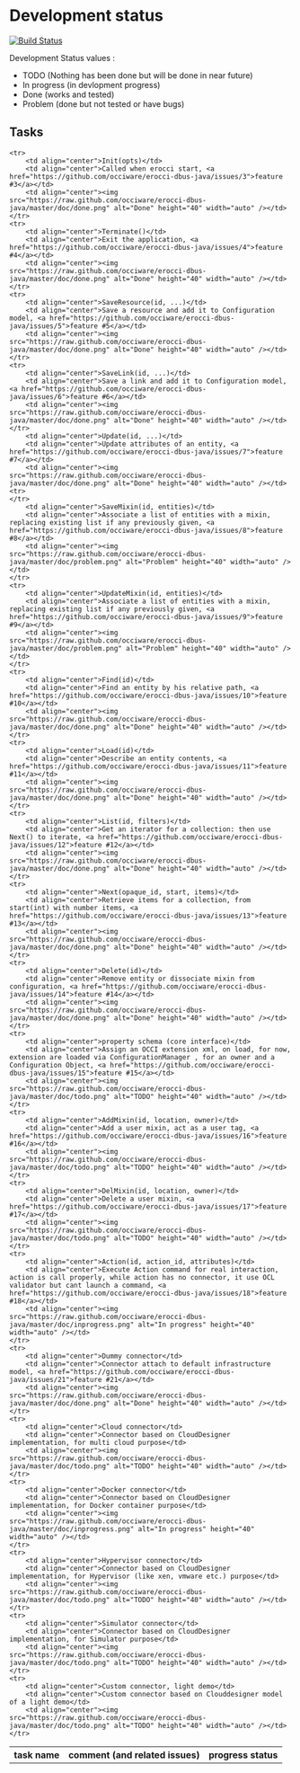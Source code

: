 # Development status
[![Build Status](https://travis-ci.org/occiware/erocci-dbus-java.svg?branch=master)](https://travis-ci.org/occiware/erocci-dbus-java)

Development Status values :
* TODO (Nothing has been done but will be done in near future)
* In progress (in devlopment progress)
* Done (works and tested)
* Problem (done but not tested or have bugs)

## Tasks
<table>
    <th>task name</th>
    <th>comment (and related issues)</th>
    <th>progress status</th>
    
    <tr>
        <td align="center">Init(opts)</td>
        <td align="center">Called when erocci start, <a href="https://github.com/occiware/erocci-dbus-java/issues/3">feature #3</a></td>
        <td align="center"><img src="https://raw.github.com/occiware/erocci-dbus-java/master/doc/done.png" alt="Done" height="40" width="auto" /></td>
    </tr>
    <tr>
        <td align="center">Terminate()</td>
        <td align="center">Exit the application, <a href="https://github.com/occiware/erocci-dbus-java/issues/4">feature #4</a></td>
        <td align="center"><img src="https://raw.github.com/occiware/erocci-dbus-java/master/doc/done.png" alt="Done" height="40" width="auto" /></td>
    </tr>
    <tr>
        <td align="center">SaveResource(id, ...)</td>
        <td align="center">Save a resource and add it to Configuration model, <a href="https://github.com/occiware/erocci-dbus-java/issues/5">feature #5</a></td>
        <td align="center"><img src="https://raw.github.com/occiware/erocci-dbus-java/master/doc/done.png" alt="Done" height="40" width="auto" /></td>
    </tr> 
    <tr>
        <td align="center">SaveLink(id, ...)</td>
        <td align="center">Save a link and add it to Configuration model, <a href="https://github.com/occiware/erocci-dbus-java/issues/6">feature #6</a></td>
        <td align="center"><img src="https://raw.github.com/occiware/erocci-dbus-java/master/doc/done.png" alt="Done" height="40" width="auto" /></td>
    </tr>
        <td align="center">Update(id, ...)</td>
        <td align="center">Update attributes of an entity, <a href="https://github.com/occiware/erocci-dbus-java/issues/7">feature #7</a></td>
        <td align="center"><img src="https://raw.github.com/occiware/erocci-dbus-java/master/doc/done.png" alt="Done" height="40" width="auto" /></td>
    <tr>
    </tr>
        <td align="center">SaveMixin(id, entities)</td>
        <td align="center">Associate a list of entities with a mixin, replacing existing list if any previously given, <a href="https://github.com/occiware/erocci-dbus-java/issues/8">feature #8</a></td>
        <td align="center"><img src="https://raw.github.com/occiware/erocci-dbus-java/master/doc/problem.png" alt="Problem" height="40" width="auto" /></td>
    </tr>
    <tr>
        <td align="center">UpdateMixin(id, entities)</td>
        <td align="center">Associate a list of entities with a mixin, replacing existing list if any previously given, <a href="https://github.com/occiware/erocci-dbus-java/issues/9">feature #9</a></td>
        <td align="center"><img src="https://raw.github.com/occiware/erocci-dbus-java/master/doc/problem.png" alt="Problem" height="40" width="auto" /></td>
    </tr>
    <tr>
        <td align="center">Find(id)</td>
        <td align="center">Find an entity by his relative path, <a href="https://github.com/occiware/erocci-dbus-java/issues/10">feature #10</a></td>
        <td align="center"><img src="https://raw.github.com/occiware/erocci-dbus-java/master/doc/done.png" alt="Done" height="40" width="auto" /></td>
    </tr>
    <tr>
        <td align="center">Load(id)</td>
        <td align="center">Describe an entity contents, <a href="https://github.com/occiware/erocci-dbus-java/issues/11">feature #11</a></td>
        <td align="center"><img src="https://raw.github.com/occiware/erocci-dbus-java/master/doc/done.png" alt="Done" height="40" width="auto" /></td>
    </tr>
    <tr>
        <td align="center">List(id, filters)</td>
        <td align="center">Get an iterator for a collection: then use Next() to iterate, <a href="https://github.com/occiware/erocci-dbus-java/issues/12">feature #12</a></td>
        <td align="center"><img src="https://raw.github.com/occiware/erocci-dbus-java/master/doc/done.png" alt="Done" height="40" width="auto" /></td>
    </tr>
    <tr>
        <td align="center">Next(opaque_id, start, items)</td>
        <td align="center">Retrieve items for a collection, from start(int) with number items, <a href="https://github.com/occiware/erocci-dbus-java/issues/13">feature #13</a></td>
        <td align="center"><img src="https://raw.github.com/occiware/erocci-dbus-java/master/doc/done.png" alt="Done" height="40" width="auto" /></td>
    </tr>
    <tr>
        <td align="center">Delete(id)</td>
        <td align="center">Remove entity or dissociate mixin from configuration, <a href="https://github.com/occiware/erocci-dbus-java/issues/14">feature #14</a></td>
        <td align="center"><img src="https://raw.github.com/occiware/erocci-dbus-java/master/doc/done.png" alt="Done" height="40" width="auto" /></td>
    </tr>
    <tr>
        <td align="center">property schema (core interface)</td>
        <td align="center">Assign an OCCI extension xml, on load, for now, extension are loaded via ConfigurationManager , for an owner and a Configuration Object, <a href="https://github.com/occiware/erocci-dbus-java/issues/15">feature #15</a></td>
        <td align="center"><img src="https://raw.github.com/occiware/erocci-dbus-java/master/doc/todo.png" alt="TODO" height="40" width="auto" /></td>
    </tr>
    <tr>
        <td align="center">AddMixin(id, location, owner)</td>
        <td align="center">Add a user mixin, act as a user tag, <a href="https://github.com/occiware/erocci-dbus-java/issues/16">feature #16</a></td>
        <td align="center"><img src="https://raw.github.com/occiware/erocci-dbus-java/master/doc/todo.png" alt="TODO" height="40" width="auto" /></td>
    </tr>
    <tr>
        <td align="center">DelMixin(id, location, owner)</td>
        <td align="center">Delete a user mixin, <a href="https://github.com/occiware/erocci-dbus-java/issues/17">feature #17</a></td>
        <td align="center"><img src="https://raw.github.com/occiware/erocci-dbus-java/master/doc/todo.png" alt="TODO" height="40" width="auto" /></td>
    </tr>
    <tr>
        <td align="center">Action(id, action_id, attributes)</td>
        <td align="center">Execute Action command for real interaction, action is call properly, while action has no connector, it use OCL validator but cant launch a command, <a href="https://github.com/occiware/erocci-dbus-java/issues/18">feature #18</a></td>
        <td align="center"><img src="https://raw.github.com/occiware/erocci-dbus-java/master/doc/inprogress.png" alt="In progress" height="40" width="auto" /></td>
    </tr>
    <tr>
        <td align="center">Dummy connector</td>
        <td align="center">Connector attach to default infrastructure model, <a href="https://github.com/occiware/erocci-dbus-java/issues/21">feature #21</a></td>
        <td align="center"><img src="https://raw.github.com/occiware/erocci-dbus-java/master/doc/done.png" alt="Done" height="40" width="auto" /></td>
    </tr>
    <tr>
        <td align="center">Cloud connector</td>
        <td align="center">Connector based on CloudDesigner implementation, for multi cloud purpose</td>
        <td align="center"><img src="https://raw.github.com/occiware/erocci-dbus-java/master/doc/todo.png" alt="TODO" height="40" width="auto" /></td>
    </tr>
    <tr>
        <td align="center">Docker connector</td>
        <td align="center">Connector based on CloudDesigner implementation, for Docker container purpose</td>
        <td align="center"><img src="https://raw.github.com/occiware/erocci-dbus-java/master/doc/inprogress.png" alt="In progress" height="40" width="auto" /></td>
    </tr>
    <tr>
        <td align="center">Hypervisor connector</td>
        <td align="center">Connector based on CloudDesigner implementation, for Hypervisor (like xen, vmware etc.) purpose</td>
        <td align="center"><img src="https://raw.github.com/occiware/erocci-dbus-java/master/doc/todo.png" alt="TODO" height="40" width="auto" /></td>
    </tr>
    <tr>
        <td align="center">Simulator connector</td>
        <td align="center">Connector based on CloudDesigner implementation, for Simulator purpose</td>
        <td align="center"><img src="https://raw.github.com/occiware/erocci-dbus-java/master/doc/todo.png" alt="TODO" height="40" width="auto" /></td>
    </tr>
    <tr>
        <td align="center">Custom connector, light demo</td>
        <td align="center">Custom connector based on Clouddesigner model of a light demo</td>
        <td align="center"><img src="https://raw.github.com/occiware/erocci-dbus-java/master/doc/todo.png" alt="TODO" height="40" width="auto" /></td>
    </tr>

</table>


